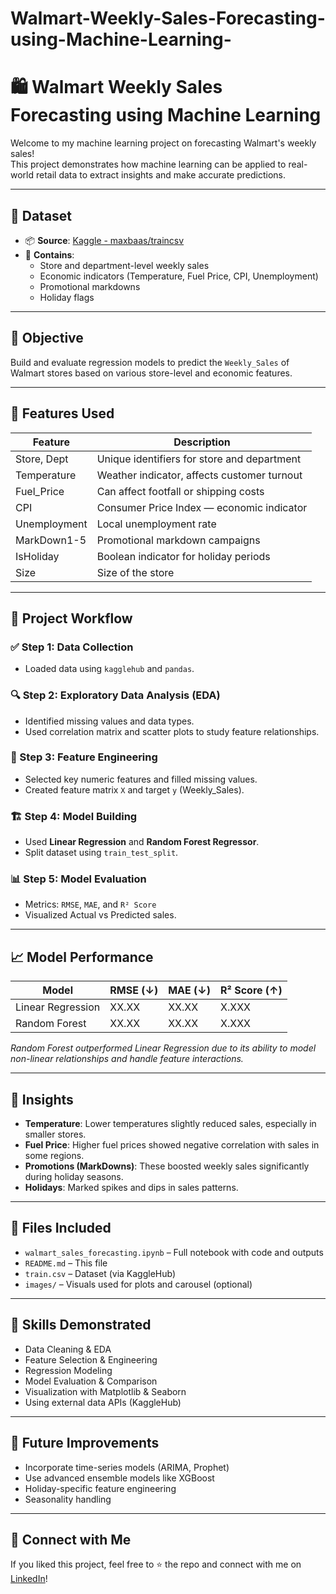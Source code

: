 # Walmart-Weekly-Sales-Forecasting-using-Machine-Learning-
# 🛍 Walmart Weekly Sales Forecasting using Machine Learning

Welcome to my machine learning project on forecasting Walmart's weekly sales!  
This project demonstrates how machine learning can be applied to real-world retail data to extract insights and make accurate predictions.

---

## 📁 Dataset

- 📦 **Source**: [Kaggle - maxbaas/traincsv](https://www.kaggle.com/datasets/maxbaas/traincsv)
- 🏪 **Contains**: 
  - Store and department-level weekly sales
  - Economic indicators (Temperature, Fuel Price, CPI, Unemployment)
  - Promotional markdowns
  - Holiday flags

---

## 🎯 Objective

Build and evaluate regression models to predict the `Weekly_Sales` of Walmart stores based on various store-level and economic features.

---

## 🧮 Features Used

| Feature         | Description                                               |
|----------------|-----------------------------------------------------------|
| Store, Dept     | Unique identifiers for store and department               |
| Temperature     | Weather indicator, affects customer turnout               |
| Fuel_Price      | Can affect footfall or shipping costs                     |
| CPI             | Consumer Price Index — economic indicator                 |
| Unemployment    | Local unemployment rate                                   |
| MarkDown1-5     | Promotional markdown campaigns                            |
| IsHoliday       | Boolean indicator for holiday periods                     |
| Size            | Size of the store                                         |

---

## 🧪 Project Workflow

### ✅ Step 1: Data Collection
- Loaded data using `kagglehub` and `pandas`.

### 🔍 Step 2: Exploratory Data Analysis (EDA)
- Identified missing values and data types.
- Used correlation matrix and scatter plots to study feature relationships.

### 🧠 Step 3: Feature Engineering
- Selected key numeric features and filled missing values.
- Created feature matrix `X` and target `y` (Weekly_Sales).

### 🏗 Step 4: Model Building
- Used **Linear Regression** and **Random Forest Regressor**.
- Split dataset using `train_test_split`.

### 📊 Step 5: Model Evaluation
- Metrics: `RMSE`, `MAE`, and `R² Score`
- Visualized Actual vs Predicted sales.

---

## 📈 Model Performance

| Model              | RMSE (↓)  | MAE (↓)   | R² Score (↑) |
|--------------------|-----------|----------|--------------|
| Linear Regression  | XX.XX     | XX.XX    | X.XXX        |
| Random Forest      | XX.XX     | XX.XX    | X.XXX        |

*Random Forest outperformed Linear Regression due to its ability to model non-linear relationships and handle feature interactions.*

---

## 📌 Insights

- **Temperature**: Lower temperatures slightly reduced sales, especially in smaller stores.
- **Fuel Price**: Higher fuel prices showed negative correlation with sales in some regions.
- **Promotions (MarkDowns)**: These boosted weekly sales significantly during holiday seasons.
- **Holidays**: Marked spikes and dips in sales patterns.

---

## 📂 Files Included

- `walmart_sales_forecasting.ipynb` – Full notebook with code and outputs
- `README.md` – This file
- `train.csv` – Dataset (via KaggleHub)
- `images/` – Visuals used for plots and carousel (optional)

---

## 🧠 Skills Demonstrated

- Data Cleaning & EDA  
- Feature Selection & Engineering  
- Regression Modeling  
- Model Evaluation & Comparison  
- Visualization with Matplotlib & Seaborn  
- Using external data APIs (KaggleHub)

---

## 🚀 Future Improvements

- Incorporate time-series models (ARIMA, Prophet)
- Use advanced ensemble models like XGBoost
- Holiday-specific feature engineering
- Seasonality handling

---

## 🤝 Connect with Me

If you liked this project, feel free to ⭐ the repo and connect with me on [LinkedIn](https://www.linkedin.com/in/hema-navya-yarra-3270a4270)!


